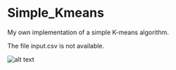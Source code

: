 # Simple_Kmeans
My own implementation of a simple K-means algorithm.

The file input.csv is not available.

![alt text](https://raw.githubusercontent.com/AlfredoZermini/Simple_Kmeans/plot.png)
